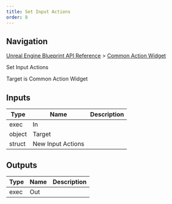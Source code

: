 ```yaml
---
title: Set Input Actions
order: 8
---
```

## Navigation

[Unreal Engine Blueprint API Reference](https://dev.epicgames.com/documentation/en-us/unreal-engine/BlueprintAPI) > [Common Action Widget](https://dev.epicgames.com/documentation/en-us/unreal-engine/BlueprintAPI/CommonActionWidget)

Set Input Actions

Target is Common Action Widget

## Inputs

| Type | Name | Description |
| --- | --- | --- |
| exec | In |  |
| object | Target |  |
| struct | New Input Actions |  |

## Outputs

| Type | Name | Description |
| --- | --- | --- |
| exec | Out |  |
